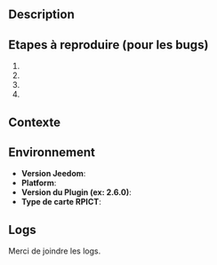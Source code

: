 ## Description

## Etapes à reproduire (pour les bugs)
1.
2.
3.
4.

## Contexte

## Environnement
* **Version Jeedom**:
* **Platform**:
* **Version du Plugin (ex: 2.6.0)**:
* **Type de carte RPICT**:

## Logs
Merci de joindre les logs. 
